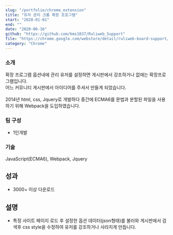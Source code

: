```yaml
---
slug: "/portfolio/chrome_extension"
title: "유저 관리 크롬 확장 프로그램"
start: "2020-01-01"
end: ""
date: "2020-06-16"
github: "https://github.com/kms1837/Ruliweb_Support"
file: "https://chrome.google.com/webstore/detail/ruliweb-board-support/hckkohbdkadobaoejafijhklaacifphp"
category: "Chrome"
---
```


### 소개
확장 프로그램 옵션내에 관리 유저를 설정하면 게시판에서 강조하거나 없애는 확장프로그램입니다. </br>
어느 커뮤니티 게시판에서 아이디어를 주셔서 만들게 되었습니다.
</br></br>
2014년 html, css, Jquery로 개발하다 중간에 ECMA6를 문법과 분할된 파일을 사용하기 위해 Webpack을 도입하였습니다.

### 팀 구성
* 1인개발

### 기술
JavaScript(ECMA6), Webpack, Jquery

## 성과
* 3000+ 이상 다운로드

## 설명
- 특정 사이트 페이지 로드 후 설정한 옵션 데이터(json형태)를 불러와 게시판에서 검색후 css style을 수정하여 유저를 강조하거나 사라지게 만듭니다.